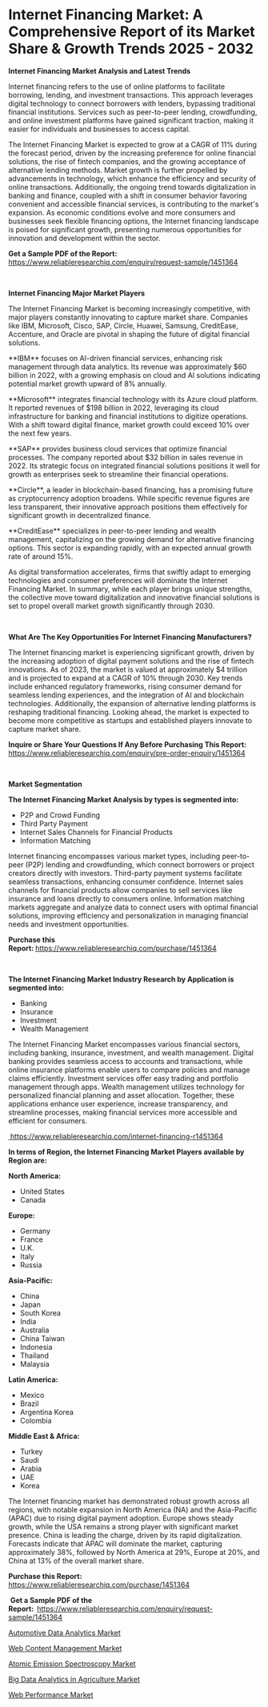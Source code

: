 <p><h1>Internet Financing Market: A Comprehensive Report of its Market Share & Growth Trends 2025 - 2032</h1></p><p><strong>Internet Financing Market Analysis and Latest Trends</strong></p>
<p><p>Internet financing refers to the use of online platforms to facilitate borrowing, lending, and investment transactions. This approach leverages digital technology to connect borrowers with lenders, bypassing traditional financial institutions. Services such as peer-to-peer lending, crowdfunding, and online investment platforms have gained significant traction, making it easier for individuals and businesses to access capital.</p><p>The Internet Financing Market is expected to grow at a CAGR of 11% during the forecast period, driven by the increasing preference for online financial solutions, the rise of fintech companies, and the growing acceptance of alternative lending methods. Market growth is further propelled by advancements in technology, which enhance the efficiency and security of online transactions. Additionally, the ongoing trend towards digitalization in banking and finance, coupled with a shift in consumer behavior favoring convenient and accessible financial services, is contributing to the market's expansion. As economic conditions evolve and more consumers and businesses seek flexible financing options, the Internet financing landscape is poised for significant growth, presenting numerous opportunities for innovation and development within the sector.</p></p>
<p><strong>Get a Sample PDF of the Report:&nbsp;</strong> <a href="https://www.reliableresearchiq.com/enquiry/request-sample/1451364?utm_campaign=1121&utm_medium=2&utm_source=Github&utm_content=ia&utm_term=09032025&utm_id=internet-financing">https://www.reliableresearchiq.com/enquiry/request-sample/1451364</a></p>
<p>&nbsp;</p>
<p><strong>Internet Financing Major Market Players</strong></p>
<p><p>The Internet Financing Market is becoming increasingly competitive, with major players constantly innovating to capture market share. Companies like IBM, Microsoft, Cisco, SAP, Circle, Huawei, Samsung, CreditEase, Accenture, and Oracle are pivotal in shaping the future of digital financial solutions.</p><p>**IBM** focuses on AI-driven financial services, enhancing risk management through data analytics. Its revenue was approximately $60 billion in 2022, with a growing emphasis on cloud and AI solutions indicating potential market growth upward of 8% annually.</p><p>**Microsoft** integrates financial technology with its Azure cloud platform. It reported revenues of $198 billion in 2022, leveraging its cloud infrastructure for banking and financial institutions to digitize operations. With a shift toward digital finance, market growth could exceed 10% over the next few years.</p><p>**SAP** provides business cloud services that optimize financial processes. The company reported about $32 billion in sales revenue in 2022. Its strategic focus on integrated financial solutions positions it well for growth as enterprises seek to streamline their financial operations.</p><p>**Circle**, a leader in blockchain-based financing, has a promising future as cryptocurrency adoption broadens. While specific revenue figures are less transparent, their innovative approach positions them effectively for significant growth in decentralized finance.</p><p>**CreditEase** specializes in peer-to-peer lending and wealth management, capitalizing on the growing demand for alternative financing options. This sector is expanding rapidly, with an expected annual growth rate of around 15%.</p><p>As digital transformation accelerates, firms that swiftly adapt to emerging technologies and consumer preferences will dominate the Internet Financing Market. In summary, while each player brings unique strengths, the collective move toward digitalization and innovative financial solutions is set to propel overall market growth significantly through 2030.</p></p>
<p>&nbsp;</p>
<p><strong>What Are The Key Opportunities For Internet Financing Manufacturers?</strong></p>
<p><p>The Internet financing market is experiencing significant growth, driven by the increasing adoption of digital payment solutions and the rise of fintech innovations. As of 2023, the market is valued at approximately $4 trillion and is projected to expand at a CAGR of 10% through 2030. Key trends include enhanced regulatory frameworks, rising consumer demand for seamless lending experiences, and the integration of AI and blockchain technologies. Additionally, the expansion of alternative lending platforms is reshaping traditional financing. Looking ahead, the market is expected to become more competitive as startups and established players innovate to capture market share.</p></p>
<p><strong>Inquire or Share Your Questions If Any Before Purchasing This Report:</strong> <a href="https://www.reliableresearchiq.com/enquiry/pre-order-enquiry/1451364?utm_campaign=1121&utm_medium=2&utm_source=Github&utm_content=ia&utm_term=09032025&utm_id=internet-financing">https://www.reliableresearchiq.com/enquiry/pre-order-enquiry/1451364</a></p>
<p>&nbsp;</p>
<p><strong>Market Segmentation</strong></p>
<p><strong>The Internet Financing Market Analysis by types is segmented into:</strong></p>
<p><ul><li>P2P and Crowd Funding</li><li>Third Party Payment</li><li>Internet Sales Channels for Financial Products</li><li>Information Matching</li></ul></p>
<p><p>Internet financing encompasses various market types, including peer-to-peer (P2P) lending and crowdfunding, which connect borrowers or project creators directly with investors. Third-party payment systems facilitate seamless transactions, enhancing consumer confidence. Internet sales channels for financial products allow companies to sell services like insurance and loans directly to consumers online. Information matching markets aggregate and analyze data to connect users with optimal financial solutions, improving efficiency and personalization in managing financial needs and investment opportunities.</p></p>
<p><strong>Purchase this Report:&nbsp;</strong><a href="https://www.reliableresearchiq.com/purchase/1451364?utm_campaign=1121&utm_medium=2&utm_source=Github&utm_content=ia&utm_term=09032025&utm_id=internet-financing">https://www.reliableresearchiq.com/purchase/1451364</a></p>
<p>&nbsp;</p>
<p><strong>The Internet Financing Market Industry Research by Application is segmented into:</strong></p>
<p><ul><li>Banking</li><li>Insurance</li><li>Investment</li><li>Wealth Management</li></ul></p>
<p><p>The Internet Financing Market encompasses various financial sectors, including banking, insurance, investment, and wealth management. Digital banking provides seamless access to accounts and transactions, while online insurance platforms enable users to compare policies and manage claims efficiently. Investment services offer easy trading and portfolio management through apps. Wealth management utilizes technology for personalized financial planning and asset allocation. Together, these applications enhance user experience, increase transparency, and streamline processes, making financial services more accessible and efficient for consumers.</p></p>
<p><a href="https://www.reliableresearchiq.com/internet-financing-r1451364?utm_campaign=1121&utm_medium=2&utm_source=Github&utm_content=ia&utm_term=09032025&utm_id=internet-financing">&nbsp;https://www.reliableresearchiq.com/internet-financing-r1451364</a></p>
<p><strong>In terms of Region, the Internet Financing Market Players available by Region are:</strong></p>
<p>
    <p> <strong> North America: </strong>
        <ul>
            <li>United States</li>
            <li>Canada</li>
        </ul>
        </p> 
    <p> <strong> Europe: </strong>
        <ul>
            <li>Germany</li>
            <li>France</li>
            <li>U.K.</li>
            <li>Italy</li>
            <li>Russia</li>
        </ul>
        </p> 
    <p> <strong> Asia-Pacific: </strong>
        <ul>
            <li>China</li>
            <li>Japan</li>
            <li>South Korea</li>
            <li>India</li>
            <li>Australia</li>
            <li>China Taiwan</li>
            <li>Indonesia</li>
            <li>Thailand</li>
            <li>Malaysia</li>
        </ul>
        </p> 
    <p> <strong> Latin America: </strong>
        <ul>
            <li>Mexico</li>
            <li>Brazil</li>
            <li>Argentina Korea</li>
            <li>Colombia</li>
        </ul>
        </p> 
    <p> <strong> Middle East & Africa: </strong>
        <ul>
            <li>Turkey</li>
            <li>Saudi</li>
            <li>Arabia</li>
            <li>UAE</li>
            <li>Korea</li>
        </ul>
    </p>
    </p>
<p><p>The Internet financing market has demonstrated robust growth across all regions, with notable expansion in North America (NA) and the Asia-Pacific (APAC) due to rising digital payment adoption. Europe shows steady growth, while the USA remains a strong player with significant market presence. China is leading the charge, driven by its rapid digitalization. Forecasts indicate that APAC will dominate the market, capturing approximately 38%, followed by North America at 29%, Europe at 20%, and China at 13% of the overall market share.</p></p>
<p><strong>Purchase this Report: </strong><a href="https://www.reliableresearchiq.com/purchase/1451364?utm_campaign=1121&utm_medium=2&utm_source=Github&utm_content=ia&utm_term=09032025&utm_id=internet-financing">https://www.reliableresearchiq.com/purchase/1451364</a></p>
<p>&nbsp;<strong>Get a Sample PDF of the Report:&nbsp;&nbsp;</strong><a href="https://www.reliableresearchiq.com/enquiry/request-sample/1451364?utm_campaign=1121&utm_medium=2&utm_source=Github&utm_content=ia&utm_term=09032025&utm_id=internet-financing">https://www.reliableresearchiq.com/enquiry/request-sample/1451364</a></p>
<p><strong></strong></p>
<p><p><a href="https://github.com/ridchycarlas/Market-Research-Report-List-1/blob/main/automotive-data-analytics-market.md?utm_campaign=1121&utm_medium=2&utm_source=Github&utm_content=ia&utm_term=09032025&utm_id=internet-financing">Automotive Data Analytics Market</a></p><p><a href="https://github.com/danzopachllq/Market-Research-Report-List-1/blob/main/web-content-management-market.md?utm_campaign=1121&utm_medium=2&utm_source=Github&utm_content=ia&utm_term=09032025&utm_id=internet-financing">Web Content Management Market</a></p><p><a href="https://github.com/catlowdarcys/Market-Research-Report-List-1/blob/main/atomic-emission-spectroscopy-market.md?utm_campaign=1121&utm_medium=2&utm_source=Github&utm_content=ia&utm_term=09032025&utm_id=internet-financing">Atomic Emission Spectroscopy Market</a></p><p><a href="https://github.com/fabinbuddygc/Market-Research-Report-List-1/blob/main/big-data-analytics-in-agriculture-market.md?utm_campaign=1121&utm_medium=2&utm_source=Github&utm_content=ia&utm_term=09032025&utm_id=internet-financing">Big Data Analytics in Agriculture Market</a></p><p><a href="https://github.com/hadshpinay/Market-Research-Report-List-1/blob/main/web-performance-market.md?utm_campaign=1121&utm_medium=2&utm_source=Github&utm_content=ia&utm_term=09032025&utm_id=internet-financing">Web Performance Market</a></p></p>